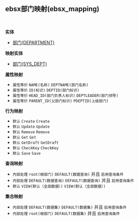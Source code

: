 ## ebsx部门映射(ebsx_mapping) <!-- {docsify-ignore-all} -->



<br>

<p class="panel-title"><b>实体</b></p>

* [部门(DEPARTMENT)](module/Base/DEPARTMENT)

<p class="panel-title"><b>映射实体</b></p>

* [部门(SYS_DEPT)](module/ebsx/SYS_DEPT)


<p class="panel-title"><b>属性映射</b></p>

* `属性等价`
`NAME(名称)` <i class="fa fa-angle-double-right"/></i> `DEPTNAME(部门名称)`
* `属性等价`
`ID(标识)` <i class="fa fa-angle-double-right"/></i> `DEPTID(部门标识)`
* `属性等价`
`HEAD_ID(部门负责人标识)` <i class="fa fa-angle-double-right"/></i> `DEPTLEADER(部门领导)`
* `属性等价`
`PARENT_ID(父部门标识)` <i class="fa fa-angle-double-right"/></i> `PDEPTID(上级部门)`

<p class="panel-title"><b>行为映射</b></p>

* `默认`
`Create` <i class="fa fa-angle-double-right"/></i> `Create`
* `默认`
`Update` <i class="fa fa-angle-double-right"/></i> `Update`
* `默认`
`Remove` <i class="fa fa-angle-double-right"/></i> `Remove`
* `默认`
`Get` <i class="fa fa-angle-double-right"/></i> `Get`
* `默认`
`GetDraft` <i class="fa fa-angle-double-right"/></i> `GetDraft`
* `默认`
`CheckKey` <i class="fa fa-angle-double-right"/></i> `CheckKey`
* `默认`
`Save` <i class="fa fa-angle-double-right"/></i> `Save`

<p class="panel-title"><b>查询映射</b></p>

* `内部处理`
`root(根部门)` <i class="fa fa-angle-double-right"/></i> `DEFAULT(数据查询)` 并且 `启用查询条件`
* `内部处理`
`DEFAULT(数据查询)` <i class="fa fa-angle-double-right"/></i> `DEFAULT(数据查询)` 并且 `启用查询条件`
* `默认`
`VIEW(默认（全部数据）)` <i class="fa fa-angle-double-right"/></i> `VIEW(默认（全部数据）)` 

<p class="panel-title"><b>集合映射</b></p>

* `内部处理`
`DEFAULT(数据集)` <i class="fa fa-angle-double-right"/></i> `DEFAULT(数据集)` 并且 `启用查询条件`
* `内部处理`
`root(根部门)` <i class="fa fa-angle-double-right"/></i> `DEFAULT(数据集)` 并且 `启用查询条件`
